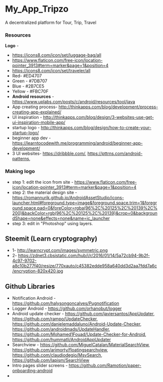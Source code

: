 # My_App_Tripzo
A decentralized platform for Tour, Trip, Travel

### Resources
**Logo** - 
* https://icons8.com/icon/set/luggage-bag/all
* https://www.flaticon.com/free-icon/location-pointer_3913#term=marker&page=1&position=4
* https://icons8.com/icon/set/traveler/all
* Red- #ED4707
* Green - #7DB707
* Blue - #2B7CE5
* Yellow - #FBC70F
* **Android resources** - https://www.uplabs.com/posts/c/android/resources/tool/java
* App creating process- http://thinkapps.com/blog/development/process-creating-app-explained/
* UI inspiration - http://thinkapps.com/blog/design/3-websites-use-get-ui-inspiration-mobile-app/
* startup logo - http://thinkapps.com/blog/design/how-to-create-your-startup-logo/
* beginner app dev - https://learntocodewith.me/programming/android/beginner-app-development/
* 3 UI websites- https://dribbble.com/, https://pttrns.com/android-patterns, 


### Making logo

* step 1: edit the icon from site - https://www.flaticon.com/free-icon/location-pointer_3913#term=marker&page=1&position=4
* step 2: the material design site - https://romannurik.github.io/AndroidAssetStudio/icons-launcher.html#foreground.type=image&foreground.space.trim=1&foreground.space.pad=0&foreColor=rgba(96%2C%20125%2C%20139%2C%200)&backColor=rgb(96%2C%20125%2C%20139)&crop=0&backgroundShape=none&effects=none&name=ic_launcher
* step 3: edit in "Photoshop" using layers.



## Steemit (Learn cryptography)
* 1- http://learncrypt.com/images/symmetric.png
* 2- https://zdnet3.cbsistatic.com/hub/i/r/2016/01/14/5a72cb94-9b2f-4c97-9702-a8c10b277f40/resize/770xauto/c45382edde958a640dd3d2aa7fdd7a6c/encryption-820x420.jpg

## Github Libraries
* Notification Android - https://github.com/halysongoncalves/Pugnotification
* Logger Android - https://github.com/orhanobut/logger
* Android update checker - https://github.com/javiersantos/AppUpdater, https://github.com/rampo/UpdateChecker, https://github.com/danielemaddaluno/Android-Update-Checker, https://github.com/androidmads/UpdateHandler, https://github.com/Mohamed1Fouad/Update-Checker-for-Android, https://github.com/hummatli/AndroidAppUpdater
* Searchview - https://github.com/MiguelCatalan/MaterialSearchView, https://github.com/arimorty/floatingsearchview, https://github.com/claudiodegio/MsvSearch, https://github.com/lapism/SearchView
* Intro pages slider screens  - https://github.com/Ramotion/paper-onboarding-android
* 
